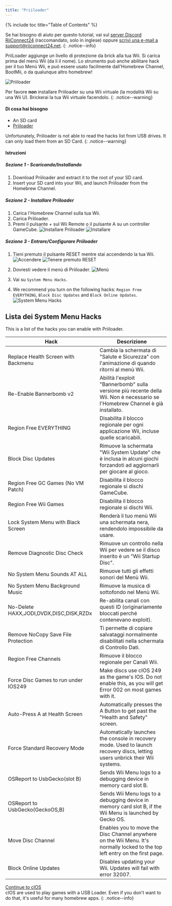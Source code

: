 ```yaml
---
title: "Priiloader"
---
```


{% include toc title="Table of Contents" %}

Se hai bisogno di aiuto per questo tutorial, vai sul [server Discord RiiConnect24](https://discord.gg/b4Y7jfD) (raccomandato, solo in inglese) oppure [scrivi una e-mail a support@riiconnect24.net](mailto:support@riiconnect24.net).
{: .notice--info}

PriiLoader aggiunge un livello di protezione da brick alla tua Wii. Si carica prima del menù Wii (da li il nome). Lo strumento può anche abilitare hack per il tuo Menù Wii, e può essere usato facilmente dall'Homebrew Channel, BootMii, o da qualunque altro homebrew!

![Priiloader](/images/priiloader.jpg)

Per favore **non** installare Priiloader su una Wii virtuale (la modalità Wii su una Wii U). Brickerai la tua Wii virtuale facendolo.
{: .notice--warning}

#### Di cosa hai bisogno
* An SD card
* [Priiloader](/assets/files/Priiloader_v0_8_2.zip)

Unfortunately, Priiloader is not able to read the hacks list from USB drives. It can only load them from an SD Card.
{: .notice--warning}

#### Istruzioni
##### Sezione 1 - Scaricando/Installando

1. Download Priiloader and extract it to the root of your SD card.
2. Insert your SD card into your Wii, and launch Priiloader from the Homebrew Channel.

##### Sezione 2 - Installare Priiloader

1. Carica l'Homebrew Channel sulla tua Wii.
2. Carica Priiloader.
3. Premi il pulsante + sul Wii Remote o il pulsante A su un controller GameCube. ![Installare Priiloader](/images/Priiloader/2.png) ![Installare](/images/Priiloader/3.png)

##### Sezione 3 - Entrare/Configurare Priiloader

1. Tieni premuto il pulsante RESET mentre stai accendendo la tua Wii. ![Accendere](/images/Priiloader/5.jpg) ![Tenere premuto RESET](/images/Priiloader/4.jpg)

2. Dovresti vedere il menù di Priiloader. ![Menù](/images/Priiloader/6.png)
3. Vai su `System Menu Hacks`.
4. We recommend you turn on the following hacks: `Region Free EVERYTHING`, `Block Disc Updates` and `Block Online Updates`. ![System Menu Hacks](/images/Priiloader/7.png)

## Lista dei System Menu Hacks

This is a list of the hacks you can enable with Priiloader.

| Hack                                    | Descrizione                                                                                                                   |
| --------------------------------------- | ----------------------------------------------------------------------------------------------------------------------------- |
| Replace Health Screen with Backmenu     | Cambia la schermata di "Salute e Sicurezza" con l'animazione di quando ritorni al menù Wii.                                   |
| Re-Enable Bannerbomb v2                 | Abilità l'exploit "Bannerbomb" sulla versione più recente della Wii. Non è necessario se l'Homebrew Channel è già installato. |
| Region Free EVERYTHING                  | Disabilita il blocco regionale per ogni applicazione Wii, incluse quelle scaricabili.                                         |
| Block Disc Updates                      | Rimuove la schermata "Wii System Update" che è inclusa in alcuni giochi forzandoti ad aggiornarli per giocare al gioco.       |
| Region Free GC Games (No VM Patch)      | Disabilita il blocco regionale si dischi GameCube.                                                                            |
| Region Free Wii Games                   | Disabilita il blocco regionale si dischi Wii.                                                                                 |
| Lock System Menu with Black Screen      | Renderà il tuo menù Wii una schermata nera, rendendolo impossibile da usare.                                                  |
| Remove Diagnostic Disc Check            | Rimuove un controllo nella Wii per vedere se il disco inserito è un "Wii Startup Disc".                                       |
| No System Menu Sounds AT ALL            | Rimuove tutti gli effetti sonori del Menù Wii.                                                                                |
| No System Menu Background Music         | Rimuove la musica di sottofondo nel Menù Wii.                                                                                 |
| No-Delete HAXX,JODI,DVDX,DISC,DISK,RZDx | Re-abilita canali con questi ID (originariamente bloccati perché contenevano exploit).                                        |
| Remove NoCopy Save File Protection      | Ti permette di copiare salvataggi normalmente disabilitati nella schermata di Controllo Dati.                                 |
| Region Free Channels                    | Rimuove il blocco regionale per Canali Wii.                                                                                   |
| Force Disc Games to run under IOS249    | Make discs use cIOS 249 as the game's IOS. Do not enable this, as you will get Error 002 on most games with it.               |
| Auto-Press A at Health Screen           | Automatically presses the A Button to get past the "Health and Safety" screen.                                                |
| Force Standard Recovery Mode            | Automatically launches the console in recovery mode. Used to launch recovery discs, letting users unbrick their Wii systems.  |
| OSReport to UsbGecko(slot B)            | Sends Wii Menu logs to a debugging device in memory card slot B.                                                              |
| OSReport to UsbGecko(GeckoOS,B)         | Sends Wii Menu logs to a debugging device in memory card slot B, if the Wii Menu is launched by Gecko OS.                     |
| Move Disc Channel                       | Enables you to move the Disc Channel anywhere on the Wii Menu. It's normally locked to the top left entry on the first page.  |
| Block Online Updates                    | Disables updating your Wii. Updates will fail with error 32007.                                                               |

[Continue to cIOS](cios)<br> cIOS are used to play games with a USB Loader. Even if you don't want to do that, it's useful for many homebrew apps.
{: .notice--info}
